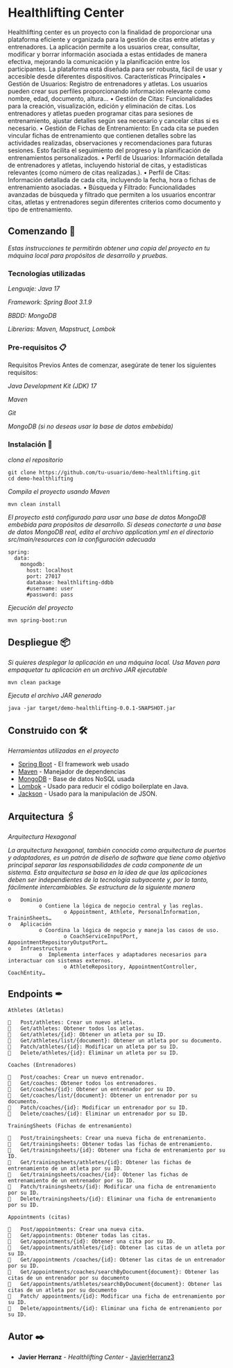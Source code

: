 # Healthlifting Center

Healthlifting center es un proyecto con la finalidad de proporcionar una plataforma eficiente y organizada para la gestión de citas entre atletas y entrenadores. La aplicación permite a los usuarios crear, consultar, modificar y borrar información asociada a estas entidades de manera efectiva, mejorando la comunicación y la planificación entre los participantes. La plataforma está diseñada para ser robusta, fácil de usar y accesible desde diferentes dispositivos.
Características Principales
•	Gestión de Usuarios: Registro de entrenadores y atletas. Los usuarios pueden crear sus perfiles proporcionando información relevante como nombre, edad, documento, altura…
•	Gestión de Citas: Funcionalidades para la creación, visualización, edición y eliminación de citas. Los entrenadores y atletas pueden programar citas para sesiones de entrenamiento, ajustar detalles según sea necesario y cancelar citas si es necesario.
•	Gestión de Fichas de Entrenamiento: En cada cita se pueden vincular fichas de entrenamiento que contienen detalles sobre las actividades realizadas, observaciones y recomendaciones para futuras sesiones. Esto facilita el seguimiento del progreso y la planificación de entrenamientos personalizados.
•	Perfil de Usuarios: Información detallada de entrenadores y atletas, incluyendo historial de citas, y estadísticas relevantes (como número de citas realizadas.).
•	Perfil de Citas: Información detallada de cada cita, incluyendo la fecha, hora o fichas de entrenamiento asociadas.
•	Búsqueda y Filtrado: Funcionalidades avanzadas de búsqueda y filtrado que permiten a los usuarios encontrar citas, atletas y entrenadores según diferentes criterios como documento y tipo de entrenamiento.


## Comenzando 🚀

_Estas instrucciones te permitirán obtener una copia del proyecto en tu máquina local para propósitos de desarrollo y pruebas._

### Tecnologías utilizadas
_Lenguaje: Java 17_

_Framework: Spring Boot 3.1.9_

_BBDD: MongoDB_

_Librerias: Maven, Mapstruct, Lombok_

### Pre-requisitos 📋

Requisitos Previos
Antes de comenzar, asegúrate de tener los siguientes requisitos:

_Java Development Kit (JDK) 17_

_Maven_

_Git_

_MongoDB (si no deseas usar la base de datos embebida)_

### Instalación 🔧

_clona el repositorio_

```
git clone https://github.com/tu-usuario/demo-healthlifting.git
cd demo-healthlifting
```

_Compila el proyecto usando Maven_

```
mvn clean install
```

_El proyecto está configurado para usar una base de datos MongoDB embebida para propósitos de desarrollo. Si deseas conectarte a una base de datos MongoDB real, edita el archivo application.yml en el directorio src/main/resources con la configuración adecuada_

```
spring:
  data:
    mongodb:
      host: localhost
      port: 27017
      database: healthlifting-ddbb
      #username: user
      #password: pass
```

_Ejecución del proyecto_

```
mvn spring-boot:run

```

## Despliegue 📦

_Si quieres desplegar la aplicación en una máquina local. Usa Maven para empaquetar tu aplicación en un archivo JAR ejecutable_


```
mvn clean package

```

_Ejecuta el archivo JAR generado_


```
java -jar target/demo-healthlifting-0.0.1-SNAPSHOT.jar

```

## Construido con 🛠️

_Herramientas utilizadas en el proyecto_

* [Spring Boot](https://spring.io/projects/spring-boot) - El framework web usado
* [Maven](https://maven.apache.org/) - Manejador de dependencias
* [MongoDB](https://www.mongodb.com/es) - Base de datos NoSQL usada
* [Lombok](https://projectlombok.org/) - Usado para reducir el código boilerplate en Java.
* [Jackson](https://www.baeldung.com/category/json/jackson) - Usado para la manipulación de JSON.

## Arquitectura 🖇️

_Arquitectura Hexagonal_

_La arquitectura hexagonal, también conocida como arquitectura de puertos y adaptadores, es un patrón de diseño de software que tiene como objetivo principal separar las responsabilidades de cada componente de un sistema. Esta arquitectura se basa en la idea de que las aplicaciones deben ser independientes de la tecnología subyacente y, por lo tanto, fácilmente intercambiables. Se estructura de la siguiente manera_

```
o	Dominio
          o	Contiene la lógica de negocio central y las reglas.
                  o	Appointment, Athlete, PersonalInformation, TraininSheets…
o	Aplicación
          o	Coordina la lógica de negocio y maneja los casos de uso.
                  o	CoachServiceInputPort, AppointmentRepositoryOutputPort…
o	Infraestructura
          o	 Implementa interfaces y adaptadores necesarios para interactuar con sistemas externos.
                  o	AthleteRepository, AppointmentController, CoachEntity…

```


## Endpoints ✒

```
Athletes (Atletas)

	Post/athletes: Crear un nuevo atleta.
	Get/athletes: Obtener todos los atletas.
	Get/athletes/{id}: Obtener un atleta por su ID.
	Get/athletes/list/{document}: Obtener un atleta por su documento.
	Patch/athletes/{id}: Modificar un atleta por su ID.
	Delete/athletes/{id}: Eliminar un atleta por su ID.

Coaches (Entrenadores)

	Post/coaches: Crear un nuevo entrenador.
	Get/coaches: Obtener todos los entrenadores.
	Get/coaches/{id}: Obtener un entrenador por su ID.
	Get/coaches/list/{document}: Obtener un entrenador por su documento.
	Patch/coaches/{id}: Modificar un entrenador por su ID.
	Delete/coaches/{id}: Eliminar un entrenador por su ID.

TrainingSheets (Fichas de entrenamiento)

	Post/trainingsheets: Crear una nueva ficha de entrenamiento.
	Get/trainingsheets: Obtener todas las fichas de entrenamiento.
	Get/trainingsheets/{id}: Obtener una ficha de entrenamiento por su ID.
	Get/trainingsheets/athletes/{id}: Obtener las fichas de entrenamiento de un atleta por su ID. 
	Get/trainingsheets/coaches/{id}: Obtener las fichas de entrenamiento de un entrenador por su ID.
	Patch/trainingsheets/{id}: Modificar una ficha de entrenamiento por su ID.
	Delete/trainingsheets/{id}: Eliminar una ficha de entrenamiento por su ID.

Appointments (citas)

	Post/appointments: Crear una nueva cita.
	Get/appointments: Obtener todas las citas.
	Get/appointments/{id}: Obtener una cita por su ID.
	Get/appointments/athletes/{id}: Obtener las citas de un atleta por su ID. 
	Get/appointments /coaches/{id}: Obtener las citas de un entrenador por su ID.
	Get/appointments/coaches/searchByDocument{document}: Obtener las citas de un entrenador por su documento
	Get/appointments/athletes/searchByDocument{document}: Obtener las citas de un atleta por su documento
	Patch/ appointments/{id}: Modificar una ficha de entrenamiento por su ID.
	Delete/appointments/{id}: Eliminar una ficha de entrenamiento por su ID.

```

## Autor ✒️

* **Javier Herranz** - *Healthlifting Center* - [JavierHerranz3](https://github.com/JavierHerranz3)




